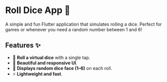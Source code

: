 # Roll Dice App 🎲

A simple and fun Flutter application that simulates rolling a dice. Perfect for games or whenever you need a random number between 1 and 6!

## Features ✨

- 🎲 **Roll a virtual dice** with a single tap.  
- 🌟 **Beautiful and responsive UI**.  
- 🔢 **Displays random dice face (1–6)** on each roll.  
- ⚡ **Lightweight and fast**.
